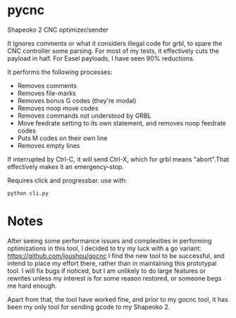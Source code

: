 pycnc
===

Shapeoko 2 CNC optimizer/sender

It ignores comments or what it considers illegal code for grbl, to spare the CNC controller some parsing.
For most of my tests, it effectively cuts the payload in half. For Easel payloads, I have seen 90% reductions.

It performs the following processes:
* Removes comments
* Removes file-marks
* Removes bonus G codes (they're modal)
* Removes noop move codes
* Removes commands not understood by GRBL
* Move feedrate setting to its own statement, and removes noop feedrate codes
* Puts M codes on their own line
* Removes empty lines

If interrupted by Ctrl-C, it will send Ctrl-X, which for grbl means "abort".That effectively makes it an emergency-stop.

Requires click and progressbar. use with:

    python cli.py

Notes
===

After seeing some performance issues and complexities in performing optimizations in this tool, I decided to try my luck with a go variant: https://github.com/joushou/gocnc
I find the new tool to be successful, and intend to place my effort there, rather than in maintaining this prototypal tool. I will fix bugs if noticed, but I am unlikely to do large features or rewrites unless my interest is for some reason restored, or someone begs me hard enough.

Apart from that, the tool have worked fine, and prior to my gocnc tool, it has been my only tool for sending gcode to my Shapeoko 2.
